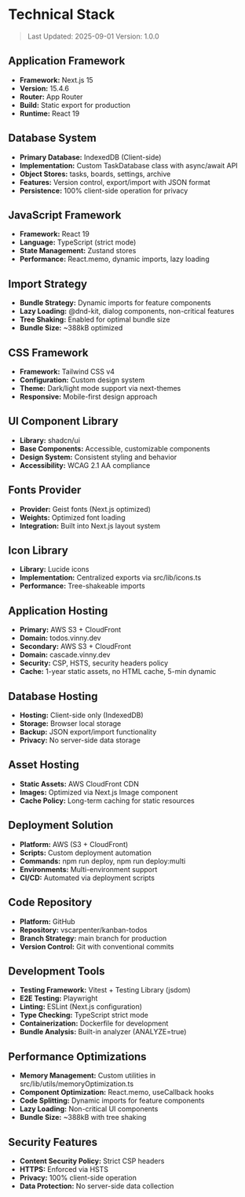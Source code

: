 # Technical Stack

> Last Updated: 2025-09-01
> Version: 1.0.0

## Application Framework

- **Framework:** Next.js 15
- **Version:** 15.4.6
- **Router:** App Router
- **Build:** Static export for production
- **Runtime:** React 19

## Database System

- **Primary Database:** IndexedDB (Client-side)
- **Implementation:** Custom TaskDatabase class with async/await API
- **Object Stores:** tasks, boards, settings, archive
- **Features:** Version control, export/import with JSON format
- **Persistence:** 100% client-side operation for privacy

## JavaScript Framework

- **Framework:** React 19
- **Language:** TypeScript (strict mode)
- **State Management:** Zustand stores
- **Performance:** React.memo, dynamic imports, lazy loading

## Import Strategy

- **Bundle Strategy:** Dynamic imports for feature components
- **Lazy Loading:** @dnd-kit, dialog components, non-critical features
- **Tree Shaking:** Enabled for optimal bundle size
- **Bundle Size:** ~388kB optimized

## CSS Framework

- **Framework:** Tailwind CSS v4
- **Configuration:** Custom design system
- **Theme:** Dark/light mode support via next-themes
- **Responsive:** Mobile-first design approach

## UI Component Library

- **Library:** shadcn/ui
- **Base Components:** Accessible, customizable components
- **Design System:** Consistent styling and behavior
- **Accessibility:** WCAG 2.1 AA compliance

## Fonts Provider

- **Provider:** Geist fonts (Next.js optimized)
- **Weights:** Optimized font loading
- **Integration:** Built into Next.js layout system

## Icon Library

- **Library:** Lucide icons
- **Implementation:** Centralized exports via src/lib/icons.ts
- **Performance:** Tree-shakeable imports

## Application Hosting

- **Primary:** AWS S3 + CloudFront
- **Domain:** todos.vinny.dev
- **Secondary:** AWS S3 + CloudFront
- **Domain:** cascade.vinny.dev
- **Security:** CSP, HSTS, security headers policy
- **Cache:** 1-year static assets, no HTML cache, 5-min dynamic

## Database Hosting

- **Hosting:** Client-side only (IndexedDB)
- **Storage:** Browser local storage
- **Backup:** JSON export/import functionality
- **Privacy:** No server-side data storage

## Asset Hosting

- **Static Assets:** AWS CloudFront CDN
- **Images:** Optimized via Next.js Image component
- **Cache Policy:** Long-term caching for static resources

## Deployment Solution

- **Platform:** AWS (S3 + CloudFront)
- **Scripts:** Custom deployment automation
- **Commands:** npm run deploy, npm run deploy:multi
- **Environments:** Multi-environment support
- **CI/CD:** Automated via deployment scripts

## Code Repository

- **Platform:** GitHub
- **Repository:** vscarpenter/kanban-todos
- **Branch Strategy:** main branch for production
- **Version Control:** Git with conventional commits

## Development Tools

- **Testing Framework:** Vitest + Testing Library (jsdom)
- **E2E Testing:** Playwright
- **Linting:** ESLint (Next.js configuration)
- **Type Checking:** TypeScript strict mode
- **Containerization:** Dockerfile for development
- **Bundle Analysis:** Built-in analyzer (ANALYZE=true)

## Performance Optimizations

- **Memory Management:** Custom utilities in src/lib/utils/memoryOptimization.ts
- **Component Optimization:** React.memo, useCallback hooks
- **Code Splitting:** Dynamic imports for feature components
- **Lazy Loading:** Non-critical UI components
- **Bundle Size:** ~388kB with tree shaking

## Security Features

- **Content Security Policy:** Strict CSP headers
- **HTTPS:** Enforced via HSTS
- **Privacy:** 100% client-side operation
- **Data Protection:** No server-side data collection